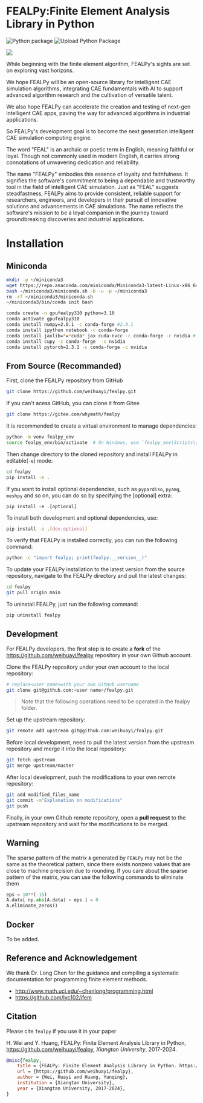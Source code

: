 # FEALPy:Finite Element Analysis Library in Python 
![Python package](https://github.com/weihuayi/fealpy/workflows/Python%20package/badge.svg)
![Upload Python Package](https://github.com/weihuayi/fealpy/workflows/Upload%20Python%20Package/badge.svg)

![](./FEALPY.png)

While beginning with the finite element algorithm, FEALPy's sights are set on
exploring vast horizons.

We hope FEALPy will be an open-source library for intelligent CAE simulation
algorithms, integrating CAE fundamentals with AI to support advanced algorithm
research and the cultivation of versatile talent.

We also hope FEALPy can accelerate the creation and testing of next-gen
intelligent CAE apps, paving the way for advanced algorithms in industrial
applications.

So FEALPy's development goal is to become the next generation intelligent CAE
simulation computing engine.

The word "FEAL" is an archaic or poetic term in English, meaning faithful or
loyal. Though not commonly used in modern English, it carries strong
connotations of unwavering dedication and reliability.

The name "FEALPy" embodies this essence of loyalty and faithfulness. It
signifies the software's commitment to being a dependable and trustworthy tool
in the field of intelligent CAE simulation. Just as "FEAL" suggests
steadfastness, FEALPy aims to provide consistent, reliable support for
researchers, engineers, and developers in their pursuit of innovative solutions
and advancements in CAE simulations. The name reflects the software's mission to
be a loyal companion in the journey toward groundbreaking discoveries and
industrial applications.

# Installation

## Miniconda

```bash
mkdir -p ~/miniconda3
wget https://repo.anaconda.com/miniconda/Miniconda3-latest-Linux-x86_64.sh -O ~/miniconda3/miniconda.sh
bash ~/miniconda3/miniconda.sh -b -u -p ~/miniconda3
rm -rf ~/miniconda3/miniconda.sh
~/miniconda3/bin/conda init bash
```

```bash
conda create -n gpufealpy310 python=3.10
conda activate gpufealpy310
conda install numpy=2.0.1 -c conda-forge #2.0.1
conda install ipython notebook -c conda-forge
conda install jaxlib=*=*cuda* jax cuda-nvcc -c conda-forge -c nvidia # 0.4.31
conda install cupy -c conda-forge  -c nvidia
conda install pytorch=2.3.1 -c conda-forge -c nvidia

```

## From Source (Recommanded)

First, clone the FEALPy repository from GitHub

```bash
git clone https://github.com/weihuayi/fealpy.git
```

If you can't acess GitHub, you can clone it from Gitee
```bash
git clone https://gitee.com/whymath/fealpy
```

It is recommended to create a virtual environment to manage dependencies:
```bash
python -m venv fealpy_env
source fealpy_env/bin/activate  # On Windows, use `fealpy_env\Scripts\activate`
```

Then change directory to the cloned repository and install FEALPy in editable(`-e`) mode:
```bash
cd fealpy
pip install -e .
```

If you want to install optional dependencies, such as `pypardiso`, `pyamg`,
`meshpy` and so on, you can do so by specifying the [optional] extra:
```
pip install -e .[optional]
```

To install both development and optional dependencies, use:
```bash
pip install -e .[dev,optional]
```
To verify that FEALPy is installed correctly, you can run the following command:

```bash
python -c "import fealpy; print(fealpy.__version__)"
```

To update your FEALPy installation to the latest version from the source repository, navigate to the FEALPy directory and pull the latest changes:
```bash
cd fealpy
git pull origin main
```

To uninstall FEALPy, just run the following command:
```bash
pip uninstall fealpy
```

## Development
For FEALPy developers, the first step is to create a **fork** of the https://github.com/weihuayi/fealpy repository in your own Github account. 

Clone the FEALPy repository under your own account to the local repository: 
```bash
# replace<user name>with your own GitHub username
git clone git@github.com:<user name>/fealpy.git 
```

> Note that the following operations need to be operated in the fealpy folder.

Set up the upstream repository: 
```bash
git remote add upstream git@github.com:weihuayi/fealpy.git
```

Before local development, need to pull the latest version from the upstream repository and merge it into the local repository:  
```bash
git fetch upstream
git merge upstream/master
```

After local development, push the modifications to your own remote repository:
```bash
git add modified_files_name
git commit -m"Explanation on modifications"
git push
```

Finally, in your own Github remote repository, open a **pull request** to the upstream repository and wait for the modifications to be merged. 

## Warning 
The sparse pattern of the matrix `A` generated by `FEALPy` may not be the same as the theoretical pattern, since there exists nonzero values that are close to machine precision due to rounding. If you care about the sparse pattern of the matrix, you can use the following commands to eliminate them
```python
eps = 10**(-15)
A.data[ np.abs(A.data) < eps ] = 0
A.eliminate_zeros()
```

## Docker

To be added.

## Reference and Acknowledgement

We thank Dr. Long Chen for the guidance and compiling a systematic documentation for programming finite element methods.
* http://www.math.uci.edu/~chenlong/programming.html
* https://github.com/lyc102/ifem


## Citation

Please cite `fealpy` if you use it in your paper

H. Wei and Y. Huang, FEALPy: Finite Element Analysis Library in Python, https://github.com/weihuayi/fealpy, *Xiangtan University*, 2017-2024.

```bibtex
@misc{fealpy,
	title = {FEALPy: Finite Element Analysis Library in Python. https://github.com/weihuayi/fealpy},
	url = {https://github.com/weihuayi/fealpy},
	author = {Wei, Huayi and Huang, Yunqing},
    institution = {Xiangtan University},
	year = {Xiangtan University, 2017-2024},
}
```









